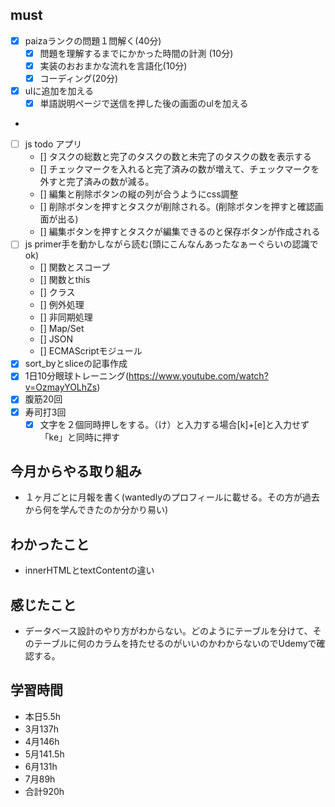 

## must
- [x] paizaランクの問題１問解く(40分)
  - [x] 問題を理解するまでにかかった時間の計測 (10分)
  - [x] 実装のおおまかな流れを言語化(10分)
  - [x] コーディング(20分)
- [x] ulに追加を加える
  - [x] 単語説明ページで送信を押した後の画面のulを加える
- 
- [ ] js todo アプリ  
  - [] タスクの総数と完了のタスクの数と未完了のタスクの数を表示する  
  - [] チェックマークを入れると完了済みの数が増えて、チェックマークを外すと完了済みの数が減る。
  - [] 編集と削除ボタンの縦の列が合うようにcss調整
  - [] 削除ボタンを押すとタスクが削除される。(削除ボタンを押すと確認画面が出る)
  - [] 編集ボタンを押すとタスクが編集できるのと保存ボタンが作成される
- [ ] js primer手を動かしながら読む(頭にこんなんあったなぁーぐらいの認識でok)
  - [] 関数とスコープ
  - [] 関数とthis
  - [] クラス
  - [] 例外処理
  - [] 非同期処理
  - [] Map/Set
  - [] JSON
  - [] ECMAScriptモジュール
- [x] sort_byとsliceの記事作成 
- [x] 1日10分眼球トレーニング(https://www.youtube.com/watch?v=OzmayYOLhZs)
- [x] 腹筋20回
- [x] 寿司打3回
  - [x] 文字を２個同時押しをする。（け）と入力する場合[k]+[e]と入力せず「ke」と同時に押す

## 今月からやる取り組み
- １ヶ月ごとに月報を書く(wantedlyのプロフィールに載せる。その方が過去から何を学んできたのか分かり易い)


## わかったこと
- innerHTMLとtextContentの違い

## 感じたこと
- データベース設計のやり方がわからない。どのようにテーブルを分けて、そのテーブルに何のカラムを持たせるのがいいのかわからないのでUdemyで確認する。

## 学習時間
  - 本日5.5h
  - 3月137h
  - 4月146h
  - 5月141.5h
  - 6月131h
  - 7月89h
  - 合計920h
    

